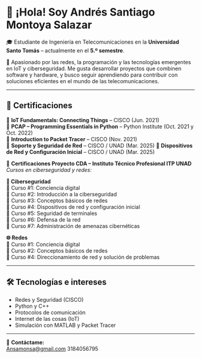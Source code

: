 # 👋 ¡Hola! Soy Andrés Santiago Montoya Salazar

🎓 Estudiante de Ingeniería en Telecomunicaciones en la **Universidad Santo Tomás** – actualmente en el **5.º semestre**.

📡 Apasionado por las redes, la programación y las tecnologías emergentes en IoT y ciberseguridad. Me gusta desarrollar proyectos que combinen software y hardware, y busco seguir aprendiendo para contribuir con soluciones eficientes en el mundo de las telecomunicaciones.

---

## 🧠 Certificaciones

🔹 **IoT Fundamentals: Connecting Things** – CISCO (Jun. 2021)  
🔹 **PCAP – Programming Essentials in Python** – Python Institute (Oct. 2021 y Oct. 2022)  
🔹 **Introduction to Packet Tracer** – CISCO (Nov. 2021)  
🔹 **Soporte y Seguridad de Red** – CISCO / UNAD (Mar. 2025)
🔹 **Dispositivos de Red y Configuración Inicial** – CISCO / UNAD (Mar. 2025)

📘 **Certificaciones Proyecto CDA – Instituto Técnico Profesional ITP UNAD**  
*Cursos en ciberseguridad y redes:*

**🔐 Ciberseguridad**  
🔹 Curso #1: Conciencia digital  
🔹 Curso #2: Introducción a la ciberseguridad  
🔹 Curso #3: Conceptos básicos de redes  
🔹 Curso #4: Dispositivos de red y configuración inicial  
🔹 Curso #5: Seguridad de terminales  
🔹 Curso #6: Defensa de la red  
🔹 Curso #7: Administración de amenazas cibernéticas

**🌐 Redes**  
🔹 Curso #1: Conciencia digital  
🔹 Curso #2: Conceptos básicos de redes  
🔹 Curso #4: Direccionamiento de red y solución de problemas  

---

## 🛠️ Tecnologías e intereses

- Redes y Seguridad (CISCO)
- Python y C++
- Protocolos de comunicación
- Internet de las cosas (IoT)
- Simulación con MATLAB y Packet Tracer

---

📢 **Contáctame:**  
Ansamonsa@gmail.com 
3184056795
